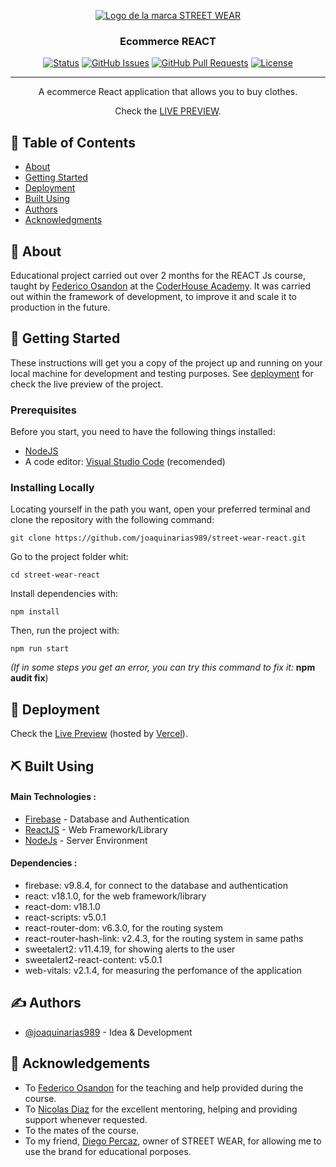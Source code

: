 <p align="center">
    <a href="https://street-wear-react.vercel.app/" rel="noopener" target="_blank">
        <img width=auto height=auto src="https://i.ibb.co/Mccktvc/Favicon.png" alt="Logo de la marca STREET WEAR">
    </a>
</p>

<h3 align="center">Ecommerce REACT</h3>

<div align="center">

[![Status](https://img.shields.io/badge/status-active-success.svg)]()
[![GitHub Issues](https://img.shields.io/github/issues/joaquinarias989/street-wear-react)](https://github.com/joaquinarias989/street-wear-react/issues)
[![GitHub Pull Requests](https://img.shields.io/github/issues-pr/joaquinarias989/street-wear-react)](https://github.com/joaquinarias989/street-wear-react/pulls)
[![License](https://img.shields.io/badge/license-MIT-blue.svg)](/LICENSE)

</div>

---

<div align="center"> 
A ecommerce React application that allows you to buy clothes.

Check the [LIVE PREVIEW](https://street-wear-react.vercel.app/).

</div>

## 📝 Table of Contents

- [About](#about)
- [Getting Started](#getting_started)
- [Deployment](#deployment)
- [Built Using](#built_using)
- [Authors](#authors)
- [Acknowledgments](#acknowledgement)

## 🧐 About <a name = "about"></a>

Educational project carried out over 2 months for the REACT Js course, taught by [Federico Osandon](https://github.com/federico-osandon) at the [CoderHouse Academy](https://www.coderhouse.com/).
It was carried out within the framework of development, to improve it and scale it to production in the future.

## 🏁 Getting Started <a name = "getting_started"></a>

These instructions will get you a copy of the project up and running on your local machine for development and testing purposes. See [deployment](#deployment) for check the live preview of the project.

### Prerequisites

Before you start, you need to have the following things installed:

- [NodeJS](https://nodejs.org/es/)
- A code editor: [Visual Studio Code](https://code.visualstudio.com/download) (recomended)

### Installing Locally

Locating yourself in the path you want, open your preferred terminal and clone the repository with the following command:

```
git clone https://github.com/joaquinarias989/street-wear-react.git
```

Go to the project folder whit:

```
cd street-wear-react
```

Install dependencies with:

```
npm install
```

Then, run the project with:

```
npm run start
```

<i>(If in some steps you get an error, you can try this command to fix it:</i>
<b>npm audit fix</b>)

## 🚀 Deployment <a name = "deployment"></a>

Check the [Live Preview](https://street-wear-react.vercel.app/) (hosted by [Vercel](https://vercel.com/)).

## ⛏️ Built Using <a name = "built_using"></a>

#### Main Technologies :

- [Firebase](https://firebase.google.com/) - Database and Authentication
- [ReactJS](https://es.reactjs.org/) - Web Framework/Library
- [NodeJs](https://nodejs.org/en/) - Server Environment

#### Dependencies :

- firebase: v9.8.4, for connect to the database and authentication
- react: v18.1.0, for the web framework/library
- react-dom: v18.1.0
- react-scripts: v5.0.1
- react-router-dom: v6.3.0, for the routing system
- react-router-hash-link: v2.4.3, for the routing system in same paths
- sweetalert2: v11.4.19, for showing alerts to the user
- sweetalert2-react-content: v5.0.1
- web-vitals: v2.1.4, for measuring the perfomance of the application

## ✍️ Authors <a name = "authors"></a>

- [@joaquinarias989](https://github.com/joaquinarias989) - Idea & Development

## 🎉 Acknowledgements <a name = "acknowledgement"></a>

- To [Federico Osandon](https://github.com/federico-osandon) for the teaching and help provided during the course.
- To [Nicolas Diaz]() for the excellent mentoring, helping and providing support whenever requested.
- To the mates of the course.
- To my friend, [Diego Percaz](https://www.instagram.com/diegopercaz1/), owner of STREET WEAR, for allowing me to use the brand for educational porposes.
